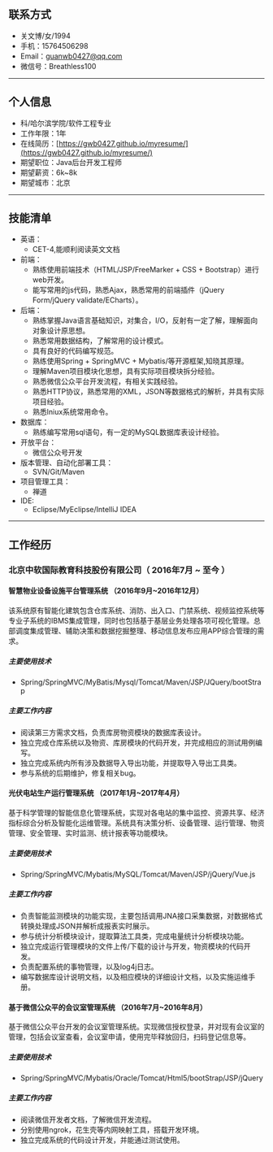 ## 联系方式

- 关文博/女/1994
- 手机：15764506298
- Email：guanwb0427@qq.com
- 微信号：Breathless100

---
## 个人信息

- 科/哈尔滨学院/软件工程专业
- 工作年限：1年
- 在线简历：[https://gwb0427.github.io/myresume/](https://gwb0427.github.io/myresume/)
- 期望职位：Java后台开发工程师
- 期望薪资：6k~8k
- 期望城市：北京

---
## 技能清单
- 英语：
	- CET-4,能顺利阅读英文文档
- 前端：
	- 熟练使用前端技术（HTML/JSP/FreeMarker + CSS + Bootstrap）进行web开发。
	- 能写常用的js代码，熟悉Ajax，熟悉常用的前端插件（jQuery Form/jQuery validate/ECharts）。
- 后端：
	- 熟练掌握Java语言基础知识，对集合，I/O，反射有一定了解，理解面向对象设计原思想。
	- 熟悉常用数据结构，了解常用的设计模式。
	- 具有良好的代码编写规范。
	- 熟练使用Spring + SpringMVC + Mybatis/等开源框架,知晓其原理。
	- 理解Maven项目模块化思想，具有实际项目模块拆分经验。
	- 熟悉微信公众平台开发流程，有相关实践经验。
	- 熟悉HTTP协议，熟悉常用的XML，JSON等数据格式的解析，并具有实际项目经验。
	- 熟悉lniux系统常用命令。
- 数据库：
	- 熟练编写常用sql语句，有一定的MySQL数据库表设计经验。
- 开放平台：
	- 微信公众号开发
- 版本管理、自动化部署工具：
	- SVN/Git/Maven
- 项目管理工具：
	- 禅道
- IDE:
	- Eclipse/MyEclipse/IntelliJ IDEA
	
---
## 工作经历
### 北京中软国际教育科技股份有限公司（ 2016年7月 ~ 至今 ）
#### 智慧物业设备设施平台管理系统 （2016年9月~2016年12月）
   该系统原有智能化建筑包含仓库系统、消防、出入口、门禁系统、视频监控系统等专业子系统的IBMS集成管理，同时也包括基于基层业务处理各项可视化管理。总部调度集成管理、辅助决策和数据挖掘整理、移动信息发布应用APP综合管理的需求。
##### 主要使用技术
- Spring/SpringMVC/MyBatis/Mysql/Tomcat/Maven/JSP/JQuery/bootStrap

##### 主要工作内容
- 阅读第三方需求文档，负责库房物资模块的数据库表设计。
- 独立完成仓库系统以及物资、库房模块的代码开发，并完成相应的测试用例编写。
- 独立完成系统内所有涉及数据导入导出功能，并提取导入导出工具类。
- 参与系统的后期维护，修复相关bug。

#### 光伏电站生产运行管理系统 （2017年1月~2017年4月）
   基于科学管理的智能信息化管理系统，实现对各电站的集中监控、资源共享、经济指标综合分析及智能化运维管理。系统具有决策分析、设备管理、运行管理、物资管理、安全管理、实时监测、统计报表等功能模块。
   
##### 主要使用技术
- Spring/SpringMVC/Mybatis/MySQL/Tomcat/Maven/JSP/jQuery/Vue.js

##### 主要工作内容
- 负责智能监测模块的功能实现，主要包括调用JNA接口采集数据，对数据格式转换处理成JSON并解析成报表实时展示。
- 参与统计分析模块设计，提取算法工具类，完成电量统计分析模块功能。
- 独立完成运行管理模块的文件上传/下载的设计与开发，物资模块的代码开发。
- 负责配置系统的事物管理，以及log4j日志。
- 编写数据库设计说明文档，以及相应模块的详细设计文档，以及实施运维手册。

#### 基于微信公众平的会议室管理系统 （2016年7月~2016年8月）
基于微信公众平台开发的会议室管理系统。实现微信授权登录，并对现有会议室的管理，包括会议室查看，会议室申请，使用完毕释放回归，扫码登记信息等。

##### 主要使用技术
- Spring/SpringMVC/Mybatis/Oracle/Tomcat/Html5/bootStrap/JSP/jQuery

##### 主要工作内容
- 阅读微信开发者文档，了解微信开发流程。
- 分别使用ngrok，花生壳等内网映射工具，搭载开发环境。
- 独立完成系统的代码设计开发，并能通过测试使用。

